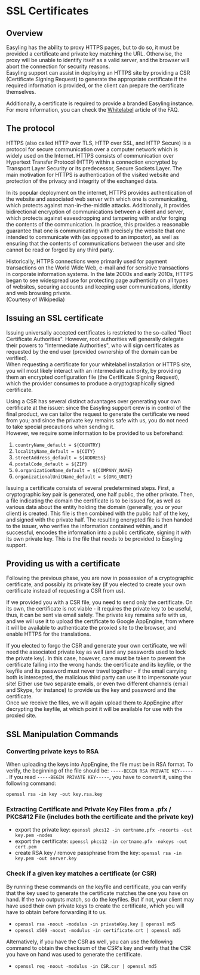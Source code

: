 # SSL Certificates

## Overview
Easyling has the ability to proxy HTTPS pages, but to do so, it must be provided a certificate and private key matching the URL. Otherwise, the proxy will be unable to identify itself as a valid server, and the browser will abort the connection for security reasons.  
Easyling support can assist in deploying an HTTPS site by providing a CSR (Certificate Signing Request) to generate the appropriate certificate if the required information is provided, or the client can prepare the certificate themselves.

Additionally, a certificate is required to provide a branded Easyling instance. For more information, you can check the [Whitelabel](/faq/whitelabel.html) article of the FAQ.

## The protocol
HTTPS (also called HTTP over TLS, HTTP over SSL, and HTTP Secure) is a protocol for secure communication over a computer network which is widely used on the Internet. HTTPS consists of communication over Hypertext Transfer Protocol (HTTP) within a connection encrypted by Transport Layer Security or its predecessor, Secure Sockets Layer. The main motivation for HTTPS is authentication of the visited website and protection of the privacy and integrity of the exchanged data.

In its popular deployment on the internet, HTTPS provides authentication of the website and associated web server with which one is communicating, which protects against man-in-the-middle attacks. Additionally, it provides bidirectional encryption of communications between a client and server, which protects against eavesdropping and tampering with and/or forging the contents of the communication. In practice, this provides a reasonable guarantee that one is communicating with precisely the website that one intended to communicate with (as opposed to an impostor), as well as ensuring that the contents of communications between the user and site cannot be read or forged by any third party.

Historically, HTTPS connections were primarily used for payment transactions on the World Wide Web, e-mail and for sensitive transactions in corporate information systems. In the late 2000s and early 2010s, HTTPS began to see widespread use for protecting page authenticity on all types of websites, securing accounts and keeping user communications, identity and web browsing private.  
(Courtesy of Wikipedia)

## Issuing an SSL certificate
Issuing universally accepted certificates is restricted to the so-called "Root Certificate Authorities". However, root authorities will generally delegate their powers to "Intermediate Authorities", who will sign certificates as requested by the end user (provided ownership of the domain can be verified).  
When requesting a certificate for your whitelabel installation or HTTPS site, you will most likely interact with an intermediate authority, by providing them an encrypted configuration file (the Certificate Signing Request), which the provider consumes to produce a cryptographically signed certificate.

Using a CSR has several distinct advantages over generating your own certificate at the issuer: since the Easyling support crew is in control of the final product, we can tailor the request to generate the certificate we need from you; and since the private key remains safe with us, you do not need to take special precautions when sending it.  
However, we require some information to be provided to us beforehand:  
1. `countryName_default = ${COUNTRY}`
2. `localityName_default = ${CITY}`
3. `streetAddress_default = ${ADDRESS}`
4. `postalCode_default = ${ZIP}`
5. `0.organizationName_default = ${COMPANY_NAME}`
6. `organizationalUnitName_default = ${ORG_UNIT}`

Issuing a certificate consists of several predetermined steps. First, a cryptographic key pair is generated, one half public, the other private. Then, a file indicating the domain the certificate is to be issued for, as well as various data about the entity holding the domain (generally, you or your client) is created. This file is then combined with the public half of the key, and signed with the private half. The resulting encrypted file is then handed to the issuer, who verifies the information contained within, and if successful, encodes the information into a public certificate, signing it with its own private key. This is the file that needs to be provided to Easyling support.

## Providing us with a certificate
Following the previous phase, you are now in possession of a cryptographic certificate, and possibly its private key (if you elected to create your own certificate instead of requesting a CSR from us).

If we provided you with a CSR file, you need to send only the certificate. On its own, the certificate is not viable - it requires the private key to be useful, thus, it can be sent via email safely. The private key remains safe with us, and we will use it to upload the certificate to Google AppEngine, from where it will be available to authenticate the proxied site to the browser, and enable HTTPS for the translations.

If you elected to forgo the CSR and generate your own certificate, we will need the associated private key as well (and any passwords used to lock the private key). In this case, however, care must be taken to prevent the certificate falling into the wrong hands: the certificate and its keyfile, or the keyfile and its password must never travel together - if the email carrying both is intercepted, the malicious third party can use it to impersonate your site! Either use two separate emails, or even two different channels (email and Skype, for instance) to provide us the key and password and the certificate.  
Once we receive the files, we will again upload them to AppEngine after decrypting the keyfile, at which point it will be available for use with the proxied site.

## SSL Manipulation Commands
### Converting private keys to RSA
When uploading the keys into AppEngine, the file must be in RSA format. To verify, the beginning of the file should be: `-----BEGIN RSA PRIVATE KEY-----` . If you read `-----BEGIN PRIVATE KEY-----`, you have to convert it, using the following command:

```
openssl rsa -in key -out key.rsa.key
```

### Extracting Certificate and Private Key Files from a .pfx / PKCS#12 File (includes both the certificate and the private key)

- export the private key: `openssl pkcs12 -in certname.pfx -nocerts -out key.pem -nodes`
- export the certificate: `openssl pkcs12 -in certname.pfx -nokeys -out cert.pem`
- create RSA key / remove passphrase from the key: `openssl rsa -in key.pem -out server.key`

### Check if a given key matches a certificate (or CSR)
By running these commands on the keyfile and certificate, you can verify that the key used to generate the certificate matches the one you have on hand. If the two outputs match, so do the keyfiles. But if not, your client may have used their own private keys to create the certificate, which you will have to obtain before forwarding it to us.

- `openssl rsa -noout -modulus -in privateKey.key | openssl md5`
- `openssl x509 -noout -modulus -in certificate.crt | openssl md5`

Alternatively, if you have the CSR as well, you can use the following command to obtain the checksum of the CSR's key and verify that the CSR you have on hand was used to generate the certificate.
- `openssl req -noout -modulus -in CSR.csr | openssl md5`
